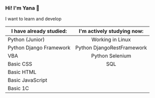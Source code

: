 ### Hi! I'm Yana 👋
I want to learn and develop

I have already studied:|I'm actively studying now:
-----------------------|:------------------------: 
Python (Junior)        |    Working in Linux 
Python Django Framework|Python DjangoRestFramework 
VBA                    |Python Selenium
Basic CSS              |SQL
Basic HTML             |               
Basic JavaScript       |               
Basic 1C               |                               
